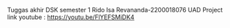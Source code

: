 Tuggas akhir DSK semester 1
Rido Isa Revananda-2200018076 UAD Project
link youtube : https://youtu.be/FlYEFSMiDK4

